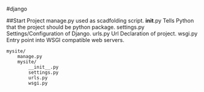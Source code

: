 #django

##Start Project
manage.py used as scadfolding script.
__init__.py Tells Python that the project should be python package.
settings.py Settings/Configuration of Django.
urls.py Url Declaration of project.
wsgi.py Entry point into WSGI compatible web servers.
```
mysite/
    manage.py
    mysite/
        __init__.py
        settings.py
        urls.py
        wsgi.py
```        